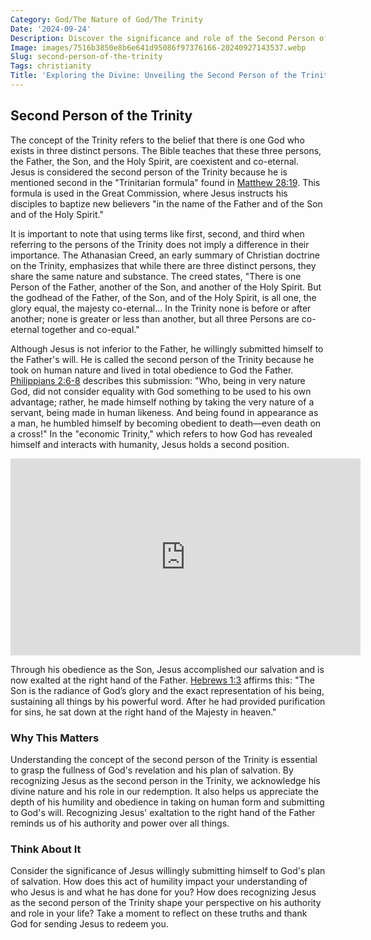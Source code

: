 ```yaml
---
Category: God/The Nature of God/The Trinity
Date: '2024-09-24'
Description: Discover the significance and role of the Second Person of the Trinity in Christian theology. Explore the nature and importance of this divine figure.
Image: images/7516b3850e8b6e641d95086f97376166-20240927143537.webp
Slug: second-person-of-the-trinity
Tags: christianity
Title: 'Exploring the Divine: Unveiling the Second Person of the Trinity'
---
```


## Second Person of the Trinity

The concept of the Trinity refers to the belief that there is one God who exists in three distinct persons. The Bible teaches that these three persons, the Father, the Son, and the Holy Spirit, are coexistent and co-eternal. Jesus is considered the second person of the Trinity because he is mentioned second in the "Trinitarian formula" found in [Matthew 28:19](https://www.bibleref.com/Matthew/28/Matthew-28-19.html). This formula is used in the Great Commission, where Jesus instructs his disciples to baptize new believers "in the name of the Father and of the Son and of the Holy Spirit."

It is important to note that using terms like first, second, and third when referring to the persons of the Trinity does not imply a difference in their importance. The Athanasian Creed, an early summary of Christian doctrine on the Trinity, emphasizes that while there are three distinct persons, they share the same nature and substance. The creed states, "There is one Person of the Father, another of the Son, and another of the Holy Spirit. But the godhead of the Father, of the Son, and of the Holy Spirit, is all one, the glory equal, the majesty co-eternal... In the Trinity none is before or after another; none is greater or less than another, but all three Persons are co-eternal together and co-equal."

Although Jesus is not inferior to the Father, he willingly submitted himself to the Father's will. He is called the second person of the Trinity because he took on human nature and lived in total obedience to God the Father. [Philippians 2:6-8](https://www.bibleref.com/Philippians/2/Philippians-2-6.html) describes this submission: "Who, being in very nature God, did not consider equality with God something to be used to his own advantage; rather, he made himself nothing by taking the very nature of a servant, being made in human likeness. And being found in appearance as a man, he humbled himself by becoming obedient to death—even death on a cross!" In the "economic Trinity," which refers to how God has revealed himself and interacts with humanity, Jesus holds a second position.


<iframe width="560" height="315" src="https://www.youtube.com/embed/VM2UE6MIKzM" frameborder="0" allow="autoplay; encrypted-media" allowfullscreen></iframe>


Through his obedience as the Son, Jesus accomplished our salvation and is now exalted at the right hand of the Father. [Hebrews 1:3](https://www.bibleref.com/Hebrews/1/Hebrews-1-3.html) affirms this: "The Son is the radiance of God’s glory and the exact representation of his being, sustaining all things by his powerful word. After he had provided purification for sins, he sat down at the right hand of the Majesty in heaven."

### Why This Matters

Understanding the concept of the second person of the Trinity is essential to grasp the fullness of God's revelation and his plan of salvation. By recognizing Jesus as the second person in the Trinity, we acknowledge his divine nature and his role in our redemption. It also helps us appreciate the depth of his humility and obedience in taking on human form and submitting to God's will. Recognizing Jesus' exaltation to the right hand of the Father reminds us of his authority and power over all things.

### Think About It

Consider the significance of Jesus willingly submitting himself to God's plan of salvation. How does this act of humility impact your understanding of who Jesus is and what he has done for you? How does recognizing Jesus as the second person of the Trinity shape your perspective on his authority and role in your life? Take a moment to reflect on these truths and thank God for sending Jesus to redeem you.